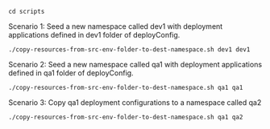 ```
cd scripts
```

Scenario 1: Seed a new namespace called dev1 with deployment applications defined in dev1 folder of deployConfig.

```
./copy-resources-from-src-env-folder-to-dest-namespace.sh dev1 dev1
```


Scenario 2: Seed a new namespace called qa1 with deployment applications defined in qa1 folder of deployConfig.
```
./copy-resources-from-src-env-folder-to-dest-namespace.sh qa1 qa1
```

Scenario 3: Copy qa1 deployment configurations to a namespace called qa2
```
./copy-resources-from-src-env-folder-to-dest-namespace.sh qa1 qa2
```